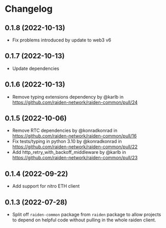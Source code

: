 # Changelog

## 0.1.8 (2022-10-13)
* Fix problems introduced by update to web3 v6

## 0.1.7 (2022-10-13)
* Update dependencies

## 0.1.6 (2022-10-13)
* Remove typing extensions dependency by @karlb in https://github.com/raiden-network/raiden-common/pull/24

## 0.1.5 (2022-10-06)
* Remove RTC dependencies by @konradkonrad in https://github.com/raiden-network/raiden-common/pull/16
* Fix tests/typing in python 3.10 by @konradkonrad in https://github.com/raiden-network/raiden-common/pull/22
* Add http_retry_with_backoff_middleware by @karlb in https://github.com/raiden-network/raiden-common/pull/23

## 0.1.4 (2022-09-22)
* Add support for nitro ETH client

## 0.1.3 (2022-07-28)
* Split off `raiden-common` package from `raiden` package to allow projects to depend on helpful code without pulling in the whole raiden client.
